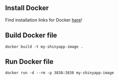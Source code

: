 ## Install Docker

Find installation links for Docker [here](https://docs.docker.com/get-docker/)!

## Build Docker file

```shell
docker build -t my-shinyapp-image . 
```


## Run Docker file

```shell
docker run -d --rm -p 3838:3838 my-shinyapp-image
```

